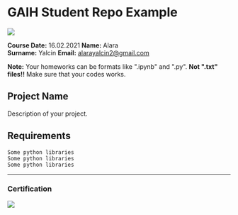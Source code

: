 # GAIH Student Repo Example
![](img/logo.png)

**Course Date:** 16.02.2021 
**Name:** Alara  
**Surname:** Yalcin
**Email:** alarayalcin2@gmail.com  

**Note:** Your homeworks can be formats like ".ipynb" and ".py". **Not ".txt" files!!** Make sure that your codes works.  

## Project Name
Description of your project.

## Requirements
```
Some python libraries
Some python libraries
Some python libraries
```
---

### Certification
![](img/certificate_ex.png)

